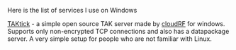 
Here is the list of services I use on Windows

[TAKtick](https://github.com/hamuraiisam/ATAK-Setup-guide/blob/main/TAKtick.md "TAKtick") - a simple open source TAK server made by [cloudRF](https://github.com/Cloud-RF/TAKtick "cloudRF") for windows. Supports only non-encrypted TCP connections and also has a datapackage server. A very simple setup for people who are not familiar with Linux.
